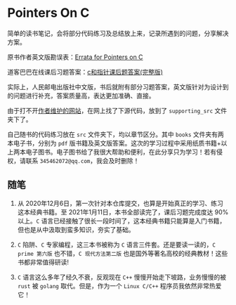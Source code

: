 # Pointers On C

简单的读书笔记，会将部分代码练习及总结放上来，记录所遇到的问题，分享解决方案。

原书作者英文版勘误表：[Errata for Pointers on C](https://www.cs.rit.edu/~kar/pointers.on.c/errata.html)

道客巴巴在线课后习题答案：[c和指针课后题答案(完整版)](https://www.doc88.com/p-3059517106808.html?s=rel&id=2)

实际上，人民邮电出版社中文版，书后就附有部分习题答案，英文版针对为设计到的问题进行补充，答案质量高，表达更加准确、直接。

由于打不开[作者维护的网站](http://www.awl.com/cseng/titles/0-673-99986-6/)，在网上找了下源代码，放到了 `supporting_src` 文件夹下了。

自己随书的代码练习放在 `src` 文件夹下，均以章节区分。其中 `books` 文件夹有两本电子书，分别为 `pdf` 版书籍及英文版答案。这次的学习过程中采用纸质书籍+以上两本电子图书。电子图书给了我很大帮助和便利，在此分享只为学习！若有侵权，请联系 `345462072@qq.com`，我会及时删除！

## 随笔

1. 从 2020年12月6日，第一次针对本仓库提交，也算是开始真正的学习、练习这本经典书籍。至 2021年1月11日，本书全部读完了，课后习题完成度达 90% 以上。`C` 语言已经接触了很长一段时间了，这本经典书籍只能算是入门书籍，但也是从中汲取到蛮多知识，夯实了基础。

2. `C` 陷阱、`C` 专家编程，这三本书被称为 `C` 语言三件套。还是要读一读的，`C prime 第六版` 也不错，`C 现代方法第二版` 也是国外等著名高校的经典教材！这些书都非常值得研读!

3. `C` 语言这么多年了经久不衰，反观现在 `C++` 慢慢开始走下坡路，业务慢慢的被 `rust` 被 `golang` 取代。但是，作为一个 `Linux C/C++` 程序员我依然非常热爱它！
